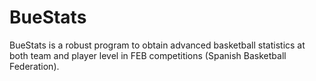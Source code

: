 # BueStats
BueStats is a robust program to obtain advanced basketball statistics at both team and player level in FEB competitions (Spanish Basketball Federation).
